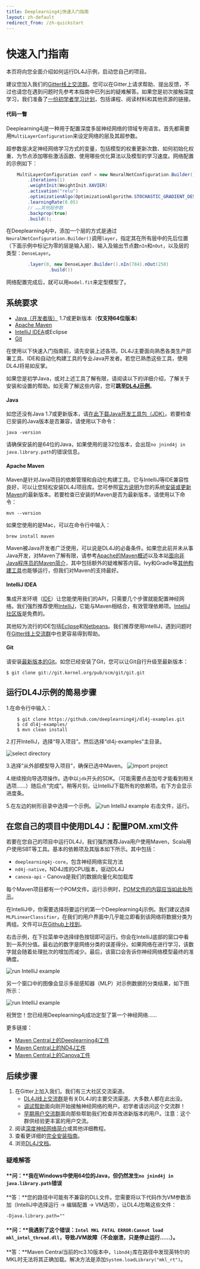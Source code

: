```yaml
---
title: Deeplearning4j快速入门指南
layout: zh-default
redirect_from: /zh-quickstart
---
```


<!-- Begin Inspectlet Embed Code -->
<script type="text/javascript" id="inspectletjs">
window.__insp = window.__insp || [];
__insp.push(['wid', 1755897264]);
(function() {
function ldinsp(){if(typeof window.__inspld != "undefined") return; window.__inspld = 1; var insp = document.createElement('script'); insp.type = 'text/javascript'; insp.async = true; insp.id = "inspsync"; insp.src = ('https:'== document.location.protocol ?'https' :'http') + '://cdn.inspectlet.com/inspectlet.js'; var x = document.getElementsByTagName('script')[0]; x.parentNode.insertBefore(insp, x); };
setTimeout(ldinsp, 500); document.readyState != "complete" ?(window.attachEvent ? window.attachEvent('onload', ldinsp) : window.addEventListener('load', ldinsp, false)) : ldinsp();
})();
</script>
<!-- End Inspectlet Embed Code -->

快速入门指南
=================

本页将向您全面介绍如何运行DL4J示例，启动您自己的项目。

建议您加入我们的[Gitter线上交流群](https://gitter.im/deeplearning4j/deeplearning4j)。您可以在Gitter上请求帮助、提出反馈，不过也请您在遇到问题时先参考本指南中已列出的疑难解答。如果您是初次接触深度学习，我们准备了[一份初学者学习计划](./deeplearningforbeginners.html)，包括课程、阅读材料和其他资源的链接。

#### 代码一瞥

Deeplearning4j是一种用于配置深度多层神经网络的领域专用语言。首先都需要用`MultiLayerConfiguration`来设定网络的层及其超参数。

超参数是决定神经网络学习方式的变量，包括模型的权重更新次数、如何初始化权重、为节点添加哪些激活函数、使用哪些优化算法以及模型的学习速度。网络配置的示例如下：

``` java
    MultiLayerConfiguration conf = new NeuralNetConfiguration.Builder()
        .iterations(1)
        .weightInit(WeightInit.XAVIER)
        .activation("relu")
        .optimizationAlgo(OptimizationAlgorithm.STOCHASTIC_GRADIENT_DESCENT)
        .learningRate(0.05)
        // ……其他超参数
        .backprop(true)
        .build();
```

在Deeplearning4j中，添加一个层的方式是通过`NeuralNetConfiguration.Builder()`调用`layer`，指定其在所有层中的先后位置（下面示例中标记为零的层是输入层）、输入及输出节点数`nIn`和`nOut`，以及层的类型：`DenseLayer`。

``` java
        .layer(0, new DenseLayer.Builder().nIn(784).nOut(250)
                .build())
```

网络配置完成后，就可以用`model.fit`来定型模型了。

## 系统要求

* [Java（开发者版）](#Java) 1.7或更新版本（**仅支持64位版本**）
* [Apache Maven](#Maven)
* [IntelliJ IDEA](#IntelliJ)或Eclipse
* [Git](#Git)

在使用以下快速入门指南前，请先安装上述各项。DL4J主要面向熟悉各类生产部署工具、IDE和自动化构建工具的专业Java开发者。若您已熟悉这些工具，使用DL4J将易如反掌。

如果您是初学Java，或对上述工具了解有限，请阅读以下的详细介绍，了解关于安装和设置的帮助。如无需了解这些内容，您可**跳至<a href="#examples">DL4J示例</a>**。

#### <a name="Java">Java</a>

如您还没有Java 1.7或更新版本，请[在此下载Java开发工具包（JDK）](http://www.oracle.com/technetwork/java/javase/downloads/jdk8-downloads-2133151.html)。若要检查已安装的Java版本是否兼容，请使用以下命令：

``` shell
java -version
```

请确保安装的是64位的Java，如果使用的是32位版本，会出现`no jnind4j in java.library.path`的错误信息。

#### <a name="Maven">Apache Maven</a>

Maven是针对Java项目的依赖管理和自动化构建工具。它与IntelliJ等IDE兼容性良好，可以让您轻松安装DL4J项目库。您可参照[官方说明](https://maven.apache.org/install.html)为您的系统[安装或更新Maven](https://maven.apache.org/download.cgi)的最新版本。若要检查已安装的Maven是否为最新版本，请使用以下命令：

``` shell
mvn --version
```

如果您使用的是Mac，可以在命令行中输入：

``` shell
brew install maven
```

Maven被Java开发者广泛使用，可以说是DL4J的必备条件。如果您此前并未从事Java开发，对Maven了解有限，请参考[Apache的Maven概述](http://maven.apache.org/what-is-maven.html)以及本站[面向非Java程序员的Maven简介](http://deeplearning4j.org/maven.html)，其中包括额外的疑难解答内容。Ivy和Gradle等[其他构建工具](../buildtools)也能够运行，但我们对Maven的支持最好。

#### <a name="IntelliJ">IntelliJ IDEA</a>

集成开发环境（[IDE](http://encyclopedia.thefreedictionary.com/integrated+development+environment)）让您能使用我们的API，只需要几个步骤就能配置神经网络。我们强烈推荐使用[IntelliJ](https://www.jetbrains.com/idea/download/)，它能与Maven相结合，有效管理依赖项。[IntelliJ社区版](https://www.jetbrains.com/idea/download/)是免费的。

其他较为流行的IDE包括[Eclipse](http://books.sonatype.com/m2eclipse-book/reference/creating-sect-importing-projects.html)和[Netbeans](http://wiki.netbeans.org/MavenBestPractices)。我们推荐使用IntelliJ，遇到问题时在[Gitter线上交流群](https://gitter.im/deeplearning4j/deeplearning4j)中也更容易得到帮助。

#### <a name="Git">Git</a>

请安装[最新版本的Git](https://git-scm.com/book/en/v2/Getting-Started-Installing-Git)。如您已经安装了Git，您可以让Git自行升级至最新版本：

``` shell
$ git clone git://git.kernel.org/pub/scm/git/git.git
```

## <a name="examples">运行DL4J示例的简易步骤</a>

1.在命令行中输入：

        $ git clone https://github.com/deeplearning4j/dl4j-examples.git
        $ cd dl4j-examples/
        $ mvn clean install

2.打开IntelliJ，选择“导入项目”。然后选择“dl4j-examples”主目录。

![select directory](../img/Install_IntJ_1.png)

3.选择“从外部模型导入项目”，确保已选中Maven。
![import project](../img/Install_IntJ_2.png)

4.继续按向导选项操作。选中以`jdk`开头的SDK。（可能需要点击加号才能看到相关选项……）随后点“完成”。稍等片刻，让IntelliJ下载所有的依赖项。右下方会显示进度条。

5.在左边的树形目录中选择一个示例。
![run IntelliJ example](../img/Install_IntJ_3.png)
右击文件，运行。

## 在您自己的项目中使用DL4J：配置POM.xml文件

若要在您自己的项目中运行DL4J，我们强烈推荐Java用户使用Maven，Scala用户使用SBT等工具。基本的依赖项及其版本如下所示。其中包括：

- `deeplearning4j-core`，包含神经网络实现方法
- `nd4j-native`，ND4J库的CPU版本，驱动DL4J
- `canova-api` - Canova是我们的数据向量化和加载库

每个Maven项目都有一个POM文件。运行示例时，[POM文件的内容应当如此处所示](https://github.com/deeplearning4j/dl4j-examples/blob/master/pom.xml)。

在IntelliJ中，你需要选择将要运行的第一个Deeplearning4j示例。我们建议选择`MLPLinearClassifier`，在我们的用户界面中几乎能立即看到该网络将数据分类为两组。文件可以[在Github上找到](https://github.com/deeplearning4j/dl4j-examples/blob/master/src/main/java/org/deeplearning4j/examples/feedforward/classification/MLPClassifierLinear.java)。

右击示例，在下拉菜单中选择绿色按钮即可运行。你会在IntelliJ底部的窗口中看到一系列分值。最右边的数字是网络分类的误差得分。如果网络在进行学习，该数字就会随着处理批次的增加而减少。最后，该窗口会告诉你神经网络模型最终的准确度。

![run IntelliJ example](../img/mlp_classifier_results.png)

另一个窗口中的图像会显示多层感知器（MLP）对示例数据的分类结果，如下图所示：

![run IntelliJ example](../img/mlp_classifier_viz.png)

祝贺您！您已经用Deeplearning4j成功定型了第一个神经网络……

更多链接：

- [Maven Central上的Deeplearning4j工件](http://search.maven.org/#search%7Cga%7C1%7Cdeeplearning4j)
- [Maven Central上的ND4J工件](http://search.maven.org/#search%7Cga%7C1%7Cnd4j)
- [Maven Central上的Canova工件](http://search.maven.org/#search%7Cga%7C1%7Ccanova)

## 后续步骤

1. 在Gitter上加入我们。我们有三大社区交流渠道。
    * [DL4J线上交流群](https://gitter.im/deeplearning4j/deeplearning4j)是有关DL4J的主要交流渠道。大多数人都在此出没。
    * [调试帮助](https://gitter.im/deeplearning4j/deeplearning4j/tuninghelp)面向刚开始接触神经网络的用户。初学者请访问这个交流群！
    * [早期用户交流群](https://gitter.im/deeplearning4j/deeplearning4j/earlyadopters)面向那些帮助我们检查并改进新版本的用户。注意：这个群供经验更丰富的用户交流。
2. 阅读[深度神经网络简介](zh-neuralnet-overview)或其他详细教程。
3. 查看更详细的[完全安装指南](zh-gettingstarted)。
4. 浏览[DL4J文档](zh-documentation)。


### 疑难解答

#### **问：**我在Windows中使用64位的Java，但仍然发生`no jnind4j in java.library.path`错误

**答：**您的路径中可能有不兼容的DLL文件。您需要将以下代码作为VM参数添加（IntelliJ中选择运行 -> 编辑配置 -> VM选项），让DL4J忽略这些文件：

```
-Djava.library.path=""
```

#### **问：**我遇到了这个错误：`Intel MKL FATAL ERROR:Cannot load mkl_intel_thread.dll`，导致JVM故障（不会崩溃，只是停止运行……）。

**答：**Maven Central当前的rc3.10版本中，`libnd4j`库在路径中发现英特尔的MKL时无法将其正确加载。解决方法是添加`System.loadLibrary("mkl_rt")`。
